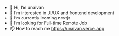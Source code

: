 - 👋 Hi, I’m unaivan
- 👀 I’m interested in UI/UX and frontend development
- 🌱 I’m currently learning nextjs
- 💞️ I’m looking for Full-time Remote Job
- 📫 How to reach me https://unaivan.vercel.app

<!---
unaivan22/unaivan22 is a ✨ special ✨ repository because its `README.md` (this file) appears on your GitHub profile.
You can click the Preview link to take a look at your changes.
--->
